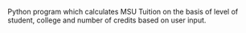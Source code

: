 Python program which calculates MSU Tuition on the basis of level of student, college and number of credits based on user input.
